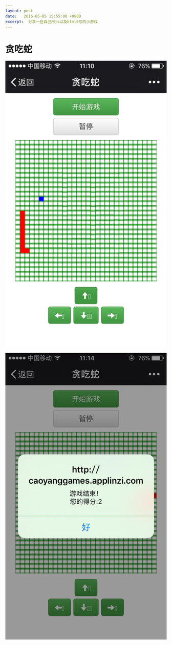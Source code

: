 ```yaml
---
layout: post
date:   2016-05-05 15:55:00 +0800
excerpt:  分享一些自己用js以及html5写的小游戏
---
```


贪吃蛇
=======

![](./img/snake1.png)

![](./img/snake2.png) 
